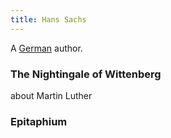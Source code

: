 ```yaml
---
title: Hans Sachs
---
```


A [German](../index.html) author.

### The Nightingale of Wittenberg

about Martin Luther

### Epitaphium

